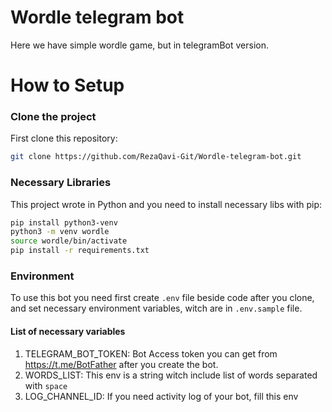# Wordle telegram bot
Here we have simple wordle game, but in telegramBot version.

# How to Setup
### Clone the project
First clone this repository:
```bash
git clone https://github.com/RezaQavi-Git/Wordle-telegram-bot.git
```

### Necessary Libraries
This project wrote in Python and you need to install necessary libs with pip:
```bash
pip install python3-venv
python3 -m venv wordle
source wordle/bin/activate
pip install -r requirements.txt
```

### Environment
To use this bot you need first create `.env` file beside code after you clone, and set necessary environment variables, witch are in `.env.sample` file.

#### List of necessary variables
1. TELEGRAM_BOT_TOKEN: 
    Bot Access token you can get from https://t.me/BotFather after you create the bot.
2. WORDS_LIST:
    This env is a string witch include list of words separated with `space`
3. LOG_CHANNEL_ID:
    If you need activity log of your bot, fill this env
